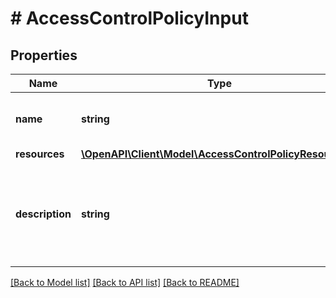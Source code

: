 # # AccessControlPolicyInput

## Properties

Name | Type | Description | Notes
------------ | ------------- | ------------- | -------------
**name** | **string** | Name of the Access Control Policy. | [optional]
**resources** | [**\OpenAPI\Client\Model\AccessControlPolicyResources1**](AccessControlPolicyResources1.md) |  |
**description** | **string** | The description of the association of a role to a user in a given context. | [optional]

[[Back to Model list]](../../README.md#models) [[Back to API list]](../../README.md#endpoints) [[Back to README]](../../README.md)

